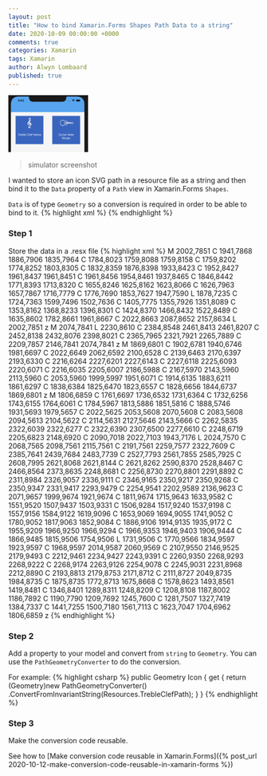 ```yaml
---
layout: post
title: "How to bind Xamarin.Forms Shapes Path Data to a string"
date: 2020-10-09 00:00:00 +0000
comments: true
categories: Xamarin
tags: Xamarin
author: Alwyn Lombaard
published: true
---
```


<a href="/images/pathicons.png" target="_blank"><img src="/images/pathicons.png" alt="Step 1" width="160"/></a>
>simulator screenshot

I wanted to store an icon SVG path in a resource file as a string and then bind it to the `Data` property of a `Path` view in Xamarin.Forms `Shapes`. 

`Data` is of type `Geometry` so a conversion is required in order to be able to bind to it.
{% highlight xml %}
<Path
    Data="{Binding Icon}"
    Stroke="White"
    Fill="White"
    StrokeThickness="1"
    Aspect="Uniform"
    VerticalOptions="Center"
    HorizontalOptions="Center"/>
{% endhighlight %}

### Step 1
Store the data in a .resx file
{% highlight xml %}
<data name="TrebleClefPath" xml:space="preserve">
    <value>M 2002,7851 C 1941,7868 1886,7906 1835,7964 C 1784,8023 1759,8088 1759,8158 C 1759,8202 1774,8252 1803,8305 C 1832,8359 1876,8398 1933,8423 C 1952,8427 1961,8437 1961,8451 C 1961,8456 1954,8461 1937,8465 C 1846,8442 1771,8393 1713,8320 C 1655,8246 1625,8162 1623,8066 C 1626,7963 1657,7867 1716,7779 C 1776,7690 1853,7627 1947,7590 L 1878,7235 C 1724,7363 1599,7496 1502,7636 C 1405,7775 1355,7926 1351,8089 C 1353,8162 1368,8233 1396,8301 C 1424,8370 1466,8432 1522,8489 C 1635,8602 1782,8661 1961,8667 C 2022,8663 2087,8652 2157,8634 L 2002,7851 z M 2074,7841 L 2230,8610 C 2384,8548 2461,8413 2461,8207 C 2452,8138 2432,8076 2398,8021 C 2365,7965 2321,7921 2265,7889 C 2209,7857 2146,7841 2074,7841 z M 1869,6801 C 1902,6781 1940,6746 1981,6697 C 2022,6649 2062,6592 2100,6528 C 2139,6463 2170,6397 2193,6330 C 2216,6264 2227,6201 2227,6143 C 2227,6118 2225,6093 2220,6071 C 2216,6035 2205,6007 2186,5988 C 2167,5970 2143,5960 2113,5960 C 2053,5960 1999,5997 1951,6071 C 1914,6135 1883,6211 1861,6297 C 1838,6384 1825,6470 1823,6557 C 1828,6656 1844,6737 1869,6801 z M 1806,6859 C 1761,6697 1736,6532 1731,6364 C 1732,6256 1743,6155 1764,6061 C 1784,5967 1813,5886 1851,5816 C 1888,5746 1931,5693 1979,5657 C 2022,5625 2053,5608 2070,5608 C 2083,5608 2094,5613 2104,5622 C 2114,5631 2127,5646 2143,5666 C 2262,5835 2322,6039 2322,6277 C 2322,6390 2307,6500 2277,6610 C 2248,6719 2205,6823 2148,6920 C 2090,7018 2022,7103 1943,7176 L 2024,7570 C 2068,7565 2098,7561 2115,7561 C 2191,7561 2259,7577 2322,7609 C 2385,7641 2439,7684 2483,7739 C 2527,7793 2561,7855 2585,7925 C 2608,7995 2621,8068 2621,8144 C 2621,8262 2590,8370 2528,8467 C 2466,8564 2373,8635 2248,8681 C 2256,8730 2270,8801 2291,8892 C 2311,8984 2326,9057 2336,9111 C 2346,9165 2350,9217 2350,9268 C 2350,9347 2331,9417 2293,9479 C 2254,9541 2202,9589 2136,9623 C 2071,9657 1999,9674 1921,9674 C 1811,9674 1715,9643 1633,9582 C 1551,9520 1507,9437 1503,9331 C 1506,9284 1517,9240 1537,9198 C 1557,9156 1584,9122 1619,9096 C 1653,9069 1694,9055 1741,9052 C 1780,9052 1817,9063 1852,9084 C 1886,9106 1914,9135 1935,9172 C 1955,9209 1966,9250 1966,9294 C 1966,9353 1946,9403 1906,9444 C 1866,9485 1815,9506 1754,9506 L 1731,9506 C 1770,9566 1834,9597 1923,9597 C 1968,9597 2014,9587 2060,9569 C 2107,9550 2146,9525 2179,9493 C 2212,9461 2234,9427 2243,9391 C 2260,9350 2268,9293 2268,9222 C 2268,9174 2263,9126 2254,9078 C 2245,9031 2231,8968 2212,8890 C 2193,8813 2179,8753 2171,8712 C 2111,8727 2049,8735 1984,8735 C 1875,8735 1772,8713 1675,8668 C 1578,8623 1493,8561 1419,8481 C 1346,8401 1289,8311 1248,8209 C 1208,8108 1187,8002 1186,7892 C 1190,7790 1209,7692 1245,7600 C 1281,7507 1327,7419 1384,7337 C 1441,7255 1500,7180 1561,7113 C 1623,7047 1704,6962 1806,6859 z</value>
</data>
{% endhighlight %}

### Step 2
Add a property to your model and convert from `string` to `Geometry`. You can use the `PathGeometryConverter` to do the conversion.

For example:
{% highlight csharp %}
public Geometry Icon
{
    get
    {
        return (Geometry)new PathGeometryConverter()
        .ConvertFromInvariantString(Resources.TrebleClefPath);
    }
}
{% endhighlight %}

### Step 3
Make the conversion code reusable.

See how to [Make conversion code reusable in Xamarin.Forms]({% post_url 2020-10-12-make-conversion-code-reusable-in-xamarin-forms %})
 

